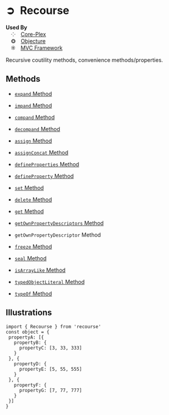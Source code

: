 # ➲&ensp;Recourse
**Used By**  
&emsp;⁘&emsp;[Core-Plex](https://npmjs.org/core-plex)  
&emsp;❂&emsp;[Objecture](https://npmjs.org/objecture)  
&emsp;⁜&emsp;[MVC Framework](https://npmjs.org/mvc-framework)  

Recursive coutility methods, convenience methods/properties.  

## Methods

 - [`expand` Method](./document/methods/expand.md)
 - [`impand` Method](./document/methods/impand.md)
 - [`compand` Method](./document/methods/compand.md)
 - [`decompand` Method](./document/methods/decompand.md)

 - [`assign` Method](./documents/methods/assign.md)
 - [`assignConcat` Method](./documents/methods/assign-concat.md)
 - [`defineProperties` Method](./document/methods/define-properties.md)
 - [`defineProperty` Method]()
 - [`set` Method](./document/methods/set.md) 
 - [`delete` Method](./document/methods/delete.md) 

 - [`get` Method](./document/methods/get.md) 
 - [`getOwnPropertyDescriptors` Method](./document/methods/get-own-property-descriptors.md)
 - `getOwnPropertyDescriptor` Method

 - [`freeze` Method](./document/methods/freeze.md)
 - [`seal` Method](./document/methods/seal.md)

 - [`isArrayLike` Method](./document/methods/is-array-like.md)
 - [`typedObjectLiteral` Method](./document/methods/typed-object-literal.md)
 - [`typeOf` Method](./document/methods/type-of.md)

 ## Illustrations
 ```
 import { Recourse } from 'recourse'
 const object = {
  propertyA: [{
    propertyB: {
      propertyC: [3, 33, 333]
    }
  }, {
    propertyD: {
      propertyE: [5, 55, 555]
    }
  }, {
    propertyF: {
      propertyG: [7, 77, 777]
    }
  }]
}
 ```
